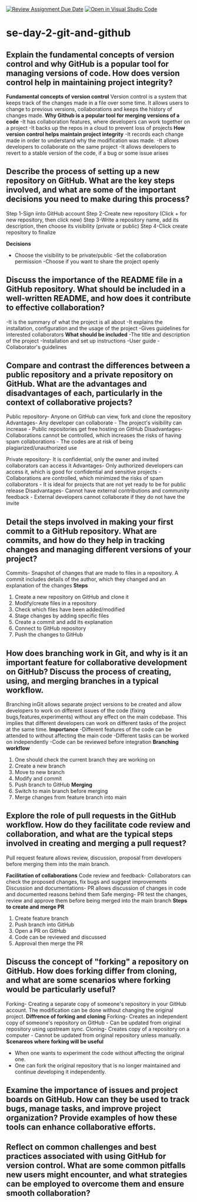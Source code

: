 [![Review Assignment Due Date](https://classroom.github.com/assets/deadline-readme-button-22041afd0340ce965d47ae6ef1cefeee28c7c493a6346c4f15d667ab976d596c.svg)](https://classroom.github.com/a/8wgCKhpZ)
[![Open in Visual Studio Code](https://classroom.github.com/assets/open-in-vscode-2e0aaae1b6195c2367325f4f02e2d04e9abb55f0b24a779b69b11b9e10269abc.svg)](https://classroom.github.com/online_ide?assignment_repo_id=18440464&assignment_repo_type=AssignmentRepo)
# se-day-2-git-and-github
## Explain the fundamental concepts of version control and why GitHub is a popular tool for managing versions of code. How does version control help in maintaining project integrity?

**Fundamental concepts of version control**
Version control is a system that keeps track of the changes made in a file over some time. It allows users to change to previous versions, collaborations and keeps the history of changes made.
**Why Github is a popular tool for merging versions of a code**
-It has collaboration features, where developers can work together on a project
-It backs up the repos in a cloud to prevent loss of projects
**How version control helps maintain project integrity**
-It records each change made in order to understand why the modification was made.
-It allows developers to collaborate on the same project
-It allows developers to revert to a stable version of the code, if a bug or some issue arises

## Describe the process of setting up a new repository on GitHub. What are the key steps involved, and what are some of the important decisions you need to make during this process?

Step 1-Sign iinto GitHub account
Step 2-Create new repository (Click + for new repository, then click new)
Step 3-Write a repository name, add its description, then choose its visibility (private or public)
Step 4-Click create repository to finalize

**Decisions**
- Choose the visibility to be private/public
-Set the collaboration permission
-Choose if you want to share the project openly

## Discuss the importance of the README file in a GitHub repository. What should be included in a well-written README, and how does it contribute to effective collaboration?
-It is the summary of what the project is all about
-It explains the installation, configuration and the usage of the project
-Gives guidelines for interested collaborators
**What should be included**
-The title and description of the project
-Installation and set up instructions
-User guide
-Collaborator's guidelines

## Compare and contrast the differences between a public repository and a private repository on GitHub. What are the advantages and disadvantages of each, particularly in the context of collaborative projects?

Public repository- Anyone on GitHub can view, fork and clone the repository
Advantages- Any developer can collaborate
          - The project's visibility can increase
          - Public repositories get free hosting on GitHub
Disadvantages- Collaborations cannot be controlled, which increases the risks of having spam collaborations
             - The codes are at risk of being plagiarized/unauthorized use

Private repository- It is confidential, only the owner and invited collaborators can access it
Advantages- Only authorized developers can access it, which is good for confidential and sensitive projects
          - Collaborations are controlled, which minimized the risks of spam collaborators
          - It is ideal for projects that are not yet ready to be for public release
Disadvantages- Cannot have external contributions and community feedback
             - External developers cannot collaborate if they do not have the invite

## Detail the steps involved in making your first commit to a GitHub repository. What are commits, and how do they help in tracking changes and managing different versions of your project?

Commits- Snapshot of changes that are made to files in a repository. A commit includes details of the author, which they changed and an explanation of the changes
**Steps**
1. Create a new repository on GitHub and clone it
2. Modify/create files in a repository
3. Check which files have been added/modified
4. Stage changes by adding specific files
5. Create a commit and add its explanation
6. Connect to GitHub repository
7. Push the changes to GitHub

## How does branching work in Git, and why is it an important feature for collaborative development on GitHub? Discuss the process of creating, using, and merging branches in a typical workflow.

Branching inGit allows separate project versions to be created and allow developers to work on different issues of the code (fixing bugs,features,experiments) without any effect on the main codebase. This implies that different developers can work on different tasks of the project at the same time.
**Importance**
-Different features of the code can be attended to without affecting the main code
-Different tasks can be worked on independently
-Code can be reviewed before integration
**Branching workflow**
1. One should check the current branch they are working on
2. Create a new branch
3. Move to new branch
4. Modify and commit
5. Push branch to GitHub
**Merging**
6. Switch to main branch before merging
7. Merge changes from feature branch into main

## Explore the role of pull requests in the GitHub workflow. How do they facilitate code review and collaboration, and what are the typical steps involved in creating and merging a pull request?

Pull request feature allows review, discussion, proposal from developers before merging them into the main branch.

**Facilitation of collaborations**
Code review and feedback- Collaborators can check the proposed changes, fix bugs and suggest improvements
Discussion and documentations- PR allows discussion of changes in code and documented reasons behind them
Safe merging- PR test the changes, review and approve them before being merged into the main branch
**Steps to create and merge PR**
1. Create feature branch
2. Push branch into GitHub
3. Open a PR on GitHub
4. Code can be reviewed and discussed
5. Approval then merge the PR

## Discuss the concept of "forking" a repository on GitHub. How does forking differ from cloning, and what are some scenarios where forking would be particularly useful?

Forking- Creating a separate copy of someone's repository in your GitHub account. The modification can be done without changing the original project.
**Diffrence of forking and cloning**
Forking- Creates an independent copy of someone's repository on GitHub
       - Can be updated from original repository using upstream sync.
Cloning- Creates copy of a repository on a computer
       - Cannot be updated from original repository unless manually.
**Scenareos where forking will be useful**
- When one wants to experiment the code without affecting the original one.
- One can fork the original repository that is no longer maintained and continue developing it independently.


## Examine the importance of issues and project boards on GitHub. How can they be used to track bugs, manage tasks, and improve project organization? Provide examples of how these tools can enhance collaborative efforts.

## Reflect on common challenges and best practices associated with using GitHub for version control. What are some common pitfalls new users might encounter, and what strategies can be employed to overcome them and ensure smooth collaboration?
